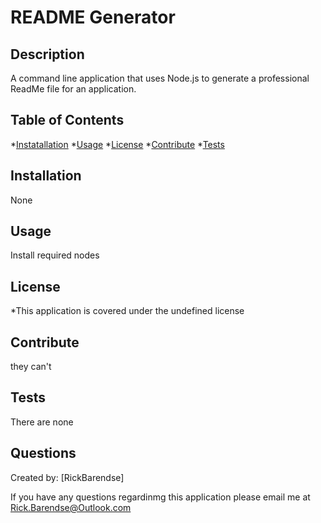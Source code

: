 # README Generator

  ## Description
  A command line application that uses Node.js to generate a professional ReadMe file for an application.

  ## Table of Contents
  *[Instatallation](#installation)
  *[Usage](#usage)
  *[License](#license)
  *[Contribute](#contribute)
  *[Tests](#tests)

  ## Installation
  None

  ## Usage
  Install required nodes

  ## License
  *This application is covered under the undefined license

  ## Contribute
  they can't

  ## Tests
  There are none

  ## Questions
  Created by: [RickBarendse]

  If you have any questions regardinmg this application please email me at [Rick.Barendse@Outlook.com](Rick.Barendse@Outlook.com)
